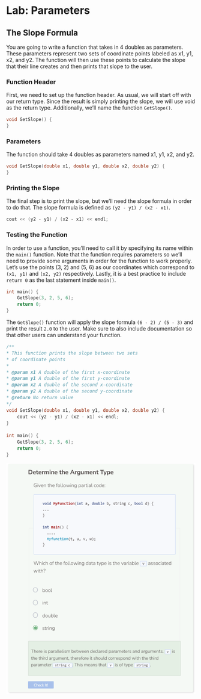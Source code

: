 # Lab: Parameters
## The Slope Formula
You are going to write a function that takes in 4 doubles as parameters. These parameters represent two sets of coordinate points labeled as x1, y1, x2, and y2. The function will then use these points to calculate the slope that their line creates and then prints that slope to the user.

### Function Header
First, we need to set up the function header. As usual, we will start off with our return type. Since the result is simply printing the slope, we will use void as the return type. Additionally, we’ll name the function `GetSlope()`.

```cpp
void GetSlope() {
}
```

### Parameters
The function should take 4 doubles as parameters named x1, y1, x2, and y2.
```cpp
void GetSlope(double x1, double y1, double x2, double y2) {
}
```

### Printing the Slope
The final step is to print the slope, but we’ll need the slope formula in order to do that. The slope formula is defined as `(y2 - y1) / (x2 - x1)`.
```cpp
cout << (y2 - y1) / (x2 - x1) << endl;
```

### Testing the Function
In order to use a function, you’ll need to call it by specifying its name within the `main()` function. Note that the function requires parameters so we’ll need to provide some arguments in order for the function to work properly. Let’s use the points (3, 2) and (5, 6) as our coordinates which correspond to `(x1, y1)` and `(x2, y2)` respectively. Lastly, it is a best practice to include `return 0` as the last statement inside `main()`.

```cpp
int main() {
    GetSlope(3, 2, 5, 6);
    return 0;
}
```

The `GetSlope()` function will apply the slope formula `(6 - 2) / (5 - 3)` and print the result `2.0` to the user. Make sure to also include documentation so that other users can understand your function.

```cpp
/**
* This function prints the slope between two sets
* of coordinate points
*
* @param x1 A double of the first x-coordinate
* @param y1 A double of the first y-coordinate
* @param x2 A double of the second x-coordinate
* @param y2 A double of the second y-coordinate
* @return No return value
*/
void GetSlope(double x1, double y1, double x2, double y2) {
    cout << (y2 - y1) / (x2 - x1) << endl;
}

int main() {
    GetSlope(3, 2, 5, 6);
    return 0;
}
```

![Question 1](_assets/Q1.png)

